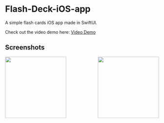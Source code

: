 # Flash-Deck-iOS-app

A simple flash cards iOS app made in SwiftUI.

Check out the video demo here: [Video Demo](https://youtu.be/Cqoqwse8bgw)

## Screenshots

<div>
<img src="https://i.ibb.co/72q4jhc/Simulator-Screen-Shot-i-Phone-11-2021-03-21-at-18-23-01.png" width=200 style="display: inline-block;"> <img src="https://i.ibb.co/VxLJPjF/Simulator-Screen-Shot-i-Phone-11-2021-03-21-at-18-23-18.png" width=200 style="display: inline-block; margin-left: 100px;">
</div>

